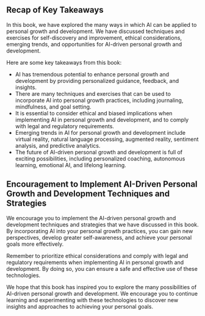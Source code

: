 
Recap of Key Takeaways
----------------------

In this book, we have explored the many ways in which AI can be applied to personal growth and development. We have discussed techniques and exercises for self-discovery and improvement, ethical considerations, emerging trends, and opportunities for AI-driven personal growth and development.

Here are some key takeaways from this book:

* AI has tremendous potential to enhance personal growth and development by providing personalized guidance, feedback, and insights.
* There are many techniques and exercises that can be used to incorporate AI into personal growth practices, including journaling, mindfulness, and goal setting.
* It is essential to consider ethical and biased implications when implementing AI in personal growth and development, and to comply with legal and regulatory requirements.
* Emerging trends in AI for personal growth and development include virtual reality, natural language processing, augmented reality, sentiment analysis, and predictive analytics.
* The future of AI-driven personal growth and development is full of exciting possibilities, including personalized coaching, autonomous learning, emotional AI, and lifelong learning.

Encouragement to Implement AI-Driven Personal Growth and Development Techniques and Strategies
----------------------------------------------------------------------------------------------

We encourage you to implement the AI-driven personal growth and development techniques and strategies that we have discussed in this book. By incorporating AI into your personal growth practices, you can gain new perspectives, develop greater self-awareness, and achieve your personal goals more effectively.

Remember to prioritize ethical considerations and comply with legal and regulatory requirements when implementing AI in personal growth and development. By doing so, you can ensure a safe and effective use of these technologies.

We hope that this book has inspired you to explore the many possibilities of AI-driven personal growth and development. We encourage you to continue learning and experimenting with these technologies to discover new insights and approaches to achieving your personal goals.